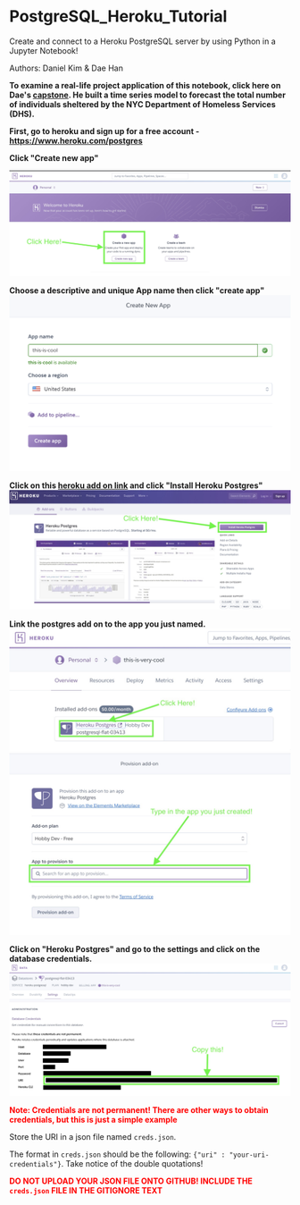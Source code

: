 # PostgreSQL_Heroku_Tutorial
Create and connect to a Heroku PostgreSQL server by using Python in a Jupyter Notebook!

Authors: Daniel Kim & Dae Han

**To examine a real-life project application of this notebook, click here on Dae's [capstone](https://github.com/dae-han/nyc_homeless_pop_prediction/blob/master/production/1_Data_Wrangling%2BDatabase_Construction.ipynb). He built a time series model to forecast the total number of individuals sheltered by the NYC Department of Homeless Services (DHS).**

**First, go to heroku and sign up for a free account -  https://www.heroku.com/postgres**

**Click "Create new app"**

![app](./images/01_create_app.jpeg)

**Choose a descriptive and unique App name then click "create app"**
![app_name](./images/02_app_name.jpeg)

**Click on this [heroku add on link](https://elements.heroku.com/addons/heroku-postgresql) and click "Install Heroku Postgres"**
![install](./images/03_install.jpeg)

**Link the postgres add on to the app you just named.**
![postgres](./images/04_postgres.jpeg)
![add_prov](./images/05_add_provision.jpeg)

**Click on "Heroku Postgres" and go to the settings and click on the database credentials.**
![creds](./images/06_creds.jpeg)

**<font color="red">Note: Credentials are not permanent! There are other ways to obtain credentials, but this is just a simple example</font>**


Store the URI in a json file named `creds.json`.

The format in `creds.json` should be the following: ```{"uri" : "your-uri-credentials"}```. Take notice of the double quotations!

**<font color="red">DO NOT UPLOAD YOUR JSON FILE ONTO GITHUB! INCLUDE THE `creds.json` FILE IN THE GITIGNORE TEXT</font>**

